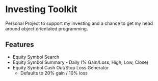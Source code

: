 # Investing Toolkit


Personal Project to support my investing and a chance to get my head around object
orientated programming.

## Features

- Equity Symbol Search
- Equity Symbol Summary - Daily (% Gain/Loss, High, Low, Close)
- Equity Symbol Cash Out/Stop Loss Generator
    - Defaults to 20% gain / 10% loss
    

    